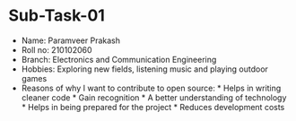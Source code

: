 # Sub-Task-01
* Name: Paramveer Prakash
* Roll no: 210102060
* Branch: Electronics and Communication Engineering
* Hobbies: Exploring new fields, listening music and playing outdoor games
* Reasons of why I want to contribute to open source:
        * Helps in writing cleaner code
        * Gain recognition
        * A better understanding of technology
        * Helps in being prepared for the project
        * Reduces development costs
